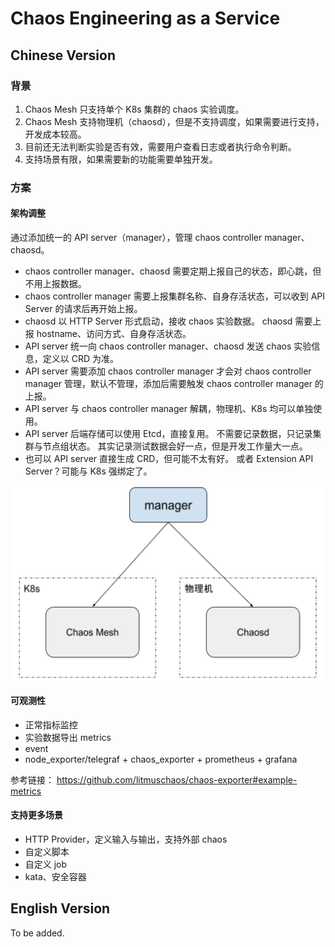 # Chaos Engineering as a Service

## Chinese Version

### 背景

1. Chaos Mesh 只支持单个 K8s 集群的 chaos 实验调度。
2. Chaos Mesh 支持物理机（chaosd），但是不支持调度，如果需要进行支持，开发成本较高。
3. 目前还无法判断实验是否有效，需要用户查看日志或者执行命令判断。
4. 支持场景有限，如果需要新的功能需要单独开发。

### 方案

#### 架构调整

通过添加统一的 API server（manager），管理 chaos controller manager、chaosd。

- chaos controller manager、chaosd 需要定期上报自己的状态，即心跳，但不用上报数据。
- chaos controller manager 需要上报集群名称、自身存活状态，可以收到 API Server 的请求后再开始上报。
- chaosd 以 HTTP Server 形式启动，接收 chaos 实验数据。 chaosd 需要上报 hostname、访问方式、自身存活状态。
- API server 统一向 chaos controller manager、chaosd 发送 chaos 实验信息，定义以 CRD 为准。
- API server 需要添加 chaos controller manager 才会对 chaos controller manager 管理，默认不管理，添加后需要触发 chaos controller manager 的上报。
- API server 与 chaos controller manager 解耦，物理机、K8s 均可以单独使用。
- API server 后端存储可以使用 Etcd，直接复用。 不需要记录数据，只记录集群与节点组状态。 其实记录测试数据会好一点，但是开发工作量大一点。
- 也可以 API server 直接生成 CRD，但可能不太有好。 或者 Extension API Server？可能与 K8s 强绑定了。

![kubernetes login](../media/caas-architecture.png)

#### 可观测性

- 正常指标监控
- 实验数据导出 metrics
- event
- node_exporter/telegraf + chaos_exporter + prometheus + grafana

参考链接：
https://github.com/litmuschaos/chaos-exporter#example-metrics


#### 支持更多场景

- HTTP Provider，定义输入与输出，支持外部 chaos
- 自定义脚本
- 自定义 job
- kata、安全容器


## English Version

To be added.